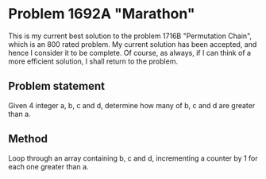# Problem 1692A "Marathon"
This is my current best solution to the problem 1716B "Permutation Chain", which is an 800 rated problem. My current solution has been accepted, and hence I consider it to be complete. Of course, as always, if I can think of a more efficient solution, I shall return to the problem. 

## Problem statement
Given 4 integer a, b, c and d, determine how many of b, c and d are greater than a.

## Method
Loop through an array containing b, c and d, incrementing a counter by 1 for each one greater than a.